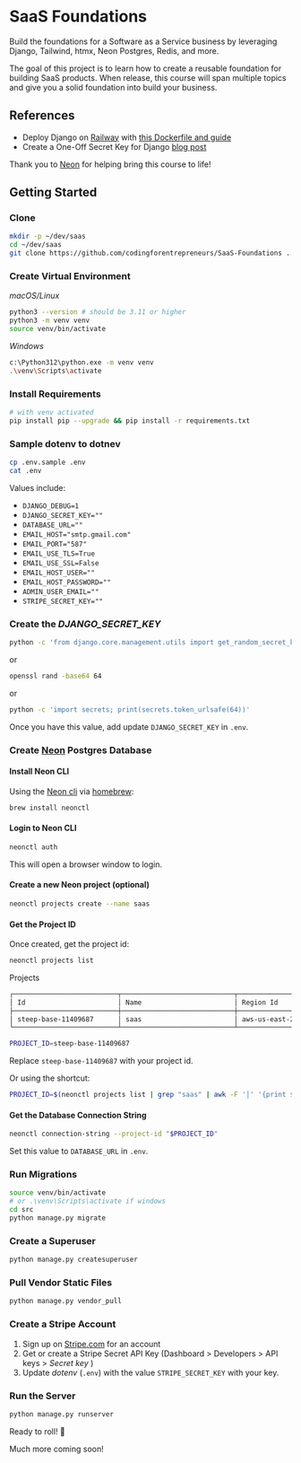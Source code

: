 # SaaS Foundations

Build the foundations for a Software as a Service business by leveraging Django, Tailwind, htmx, Neon Postgres, Redis, and more.

The goal of this project is to learn how to create a reusable foundation for building SaaS products. When release, this course will span multiple topics and give you a solid foundation into build your business.


## References

- Deploy Django on [Railway](https://kirr.co/qysgeu) with [this Dockerfile and guide](https://www.codingforentrepreneurs.com/blog/deploy-django-on-railway-with-this-dockerfile/)
- Create a One-Off Secret Key for Django [blog post](https://www.codingforentrepreneurs.com/blog/create-a-one-off-django-secret-key/)


Thank you to [Neon](https://kirr.co/eu0b31) for helping bring this course to life!


## Getting Started

### Clone
```bash
mkdir -p ~/dev/saas
cd ~/dev/saas
git clone https://github.com/codingforentrepreneurs/SaaS-Foundations .
```

### Create Virtual Environment

*macOS/Linux*
```bash
python3 --version # should be 3.11 or higher
python3 -m venv venv
source venv/bin/activate
```

*Windows*
```bash
c:\Python312\python.exe -m venv venv
.\venv\Scripts\activate
```

### Install Requirements
```bash
# with venv activated
pip install pip --upgrade && pip install -r requirements.txt
```

### Sample dotenv to dotnev

```bash
cp .env.sample .env
cat .env
```
Values include:
- `DJANGO_DEBUG=1`
- `DJANGO_SECRET_KEY=""`
- `DATABASE_URL=""`
- `EMAIL_HOST="smtp.gmail.com"`
- `EMAIL_PORT="587"`
- `EMAIL_USE_TLS=True`
- `EMAIL_USE_SSL=False`
- `EMAIL_HOST_USER=""`
- `EMAIL_HOST_PASSWORD=""`
- `ADMIN_USER_EMAIL=""`
- `STRIPE_SECRET_KEY=""`


### Create the _DJANGO_SECRET_KEY_

```bash
python -c 'from django.core.management.utils import get_random_secret_key; print(get_random_secret_key())'
```
or
```bash
openssl rand -base64 64
```
or
```bash
python -c 'import secrets; print(secrets.token_urlsafe(64))'
```

Once you have this value, add update `DJANGO_SECRET_KEY` in `.env`.


### Create [Neon](https://kirr.co/eu0b31) Postgres Database


#### Install Neon CLI
Using the [Neon cli](https://neon.tech/docs/reference/cli-install) via [homebrew](https://brew.sh/):

```bash
brew install neonctl
```

#### Login to Neon CLI

```bash
neonctl auth
```
This will open a browser window to login.

####  Create a new Neon project (optional)
```bash
neonctl projects create --name saas
```

#### Get the Project ID

Once created, get the project id: 

```bash
neonctl projects list
```
Projects

```bash
┌──────────────────────────┬────────────────────────────┬───────────────┬──────────────────────┐
│ Id                       │ Name                       │ Region Id     │ Created At           │
├──────────────────────────┼────────────────────────────┼───────────────┼──────────────────────┤
│ steep-base-11409687      │ saas                       │ aws-us-east-2 │ 2024-06-02T04:03:07Z │
└──────────────────────────┴────────────────────────────┴───────────────┴──────────────────────┘
```

```bash
PROJECT_ID=steep-base-11409687
```
Replace `steep-base-11409687` with your project id.

Or using the shortcut:

```bash
PROJECT_ID=$(neonctl projects list | grep "saas" | awk -F '│' '{print $2}' | xargs)
```

#### Get the Database Connection String

```bash
neonctl connection-string --project-id "$PROJECT_ID"
```
Set this value to `DATABASE_URL` in `.env`. 


### Run Migrations

```bash
source venv/bin/activate 
# or .\venv\Scripts\activate if windows
cd src
python manage.py migrate
```

### Create a Superuser

```bash
python manage.py createsuperuser
```

### Pull Vendor Static Files

```bash
python manage.py vendor_pull
```


### Create a Stripe Account

1. Sign up on [Stripe.com](https://www.stripe.com) for an account
2. Get or create a Stripe Secret API Key (Dashboard > Developers > API keys > _Secret key_ )
3. Update _dotenv_ (`.env`) with the value `STRIPE_SECRET_KEY` with your key.


### Run the Server

```bash
python manage.py runserver
```

Ready to roll! 🚀

Much more coming soon!